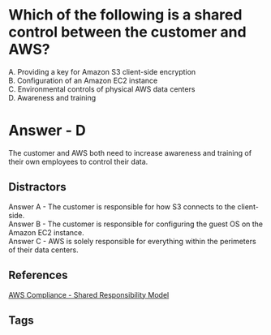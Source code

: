 # Which of the following is a shared control between the customer and AWS?

A. Providing a key for Amazon S3 client-side encryption  
B. Configuration of an Amazon EC2 instance  
C. Environmental controls of physical AWS data centers  
D. Awareness and training  

# Answer - D
The customer and AWS both need to increase awareness and training of their own employees to control their data.  

## Distractors
Answer A - The customer is responsible for how S3 connects to the client-side.  
Answer B - The customer is responsible for configuring the guest OS on the Amazon EC2 instance.  
Answer C - AWS is solely responsible for everything within the perimeters of their data centers.  

## References
[AWS Compliance - Shared Responsibility Model](https://aws.amazon.com/compliance/shared-responsibility-model/)  

## Tags
